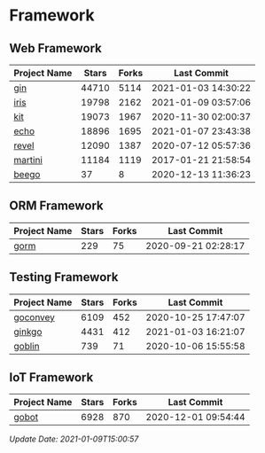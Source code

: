 # Framework

## Web Framework
| Project Name | Stars | Forks | Last Commit |
| ------------ | ----- | ----- | ----------- |
| [gin](https://github.com/gin-gonic/gin) | 44710 | 5114 | 2021-01-03 14:30:22 |
| [iris](https://github.com/kataras/iris) | 19798 | 2162 | 2021-01-09 03:57:06 |
| [kit](https://github.com/go-kit/kit) | 19073 | 1967 | 2020-11-30 02:00:37 |
| [echo](https://github.com/labstack/echo) | 18896 | 1695 | 2021-01-07 23:43:38 |
| [revel](https://github.com/revel/revel) | 12090 | 1387 | 2020-07-12 05:57:36 |
| [martini](https://github.com/go-martini/martini) | 11184 | 1119 | 2017-01-21 21:58:54 |
| [beego](https://github.com/astaxie/beego) | 37 | 8 | 2020-12-13 11:36:23 |

## ORM Framework
| Project Name | Stars | Forks | Last Commit |
| ------------ | ----- | ----- | ----------- |
| [gorm](https://github.com/jinzhu/gorm) | 229 | 75 | 2020-09-21 02:28:17 |

## Testing Framework
| Project Name | Stars | Forks | Last Commit |
| ------------ | ----- | ----- | ----------- |
| [goconvey](https://github.com/smartystreets/goconvey) | 6109 | 452 | 2020-10-25 17:47:07 |
| [ginkgo](https://github.com/onsi/ginkgo) | 4431 | 412 | 2021-01-03 16:21:07 |
| [goblin](https://github.com/franela/goblin) | 739 | 71 | 2020-10-06 15:55:58 |

## IoT Framework
| Project Name | Stars | Forks | Last Commit |
| ------------ | ----- | ----- | ----------- |
| [gobot](https://github.com/hybridgroup/gobot) | 6928 | 870 | 2020-12-01 09:54:44 |

*Update Date: 2021-01-09T15:00:57*